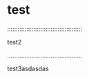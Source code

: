 # test

:::::::::::::::::::::::::::::::::::::::::::

test2

...........................................

test3asdasdas
